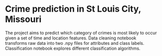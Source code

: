 # Crime prediction in St Louis City, Missouri

The project aims to predict which category of crimes is most likely to occur given a set of time and location features. Data cleaning notebook transforms raw data into two .npy files for attributes and class labels. Classification notebook explores different classification algorithms.
